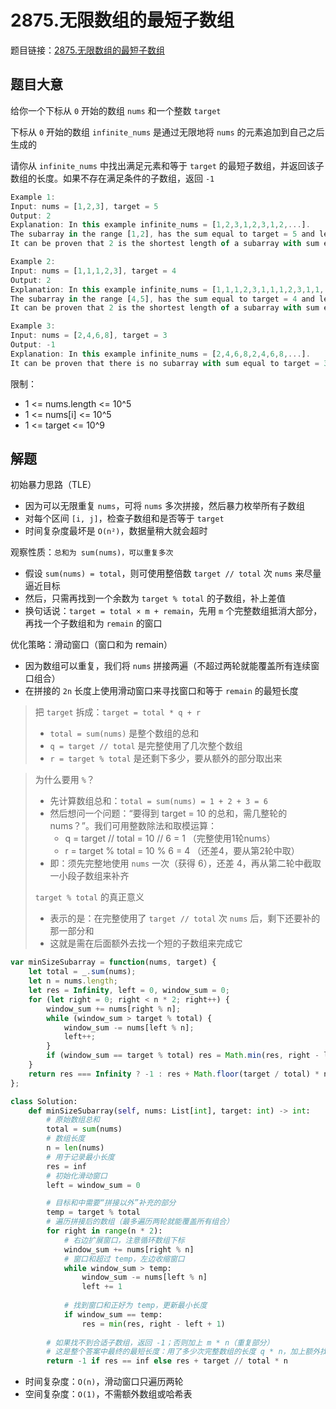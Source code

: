 # 2875.无限数组的最短子数组

题目链接：[2875.无限数组的最短子数组](https://leetcode.cn/problems/minimum-size-subarray-in-infinite-array/)

## 题目大意

给你一个下标从 `0` 开始的数组 `nums` 和一个整数 `target` 

下标从 `0` 开始的数组 `infinite_nums` 是通过无限地将 `nums` 的元素追加到自己之后生成的

请你从 `infinite_nums` 中找出满足元素和等于 `target` 的最短子数组，并返回该子数组的长度。如果不存在满足条件的子数组，返回 `-1` 

```js
Example 1:
Input: nums = [1,2,3], target = 5
Output: 2
Explanation: In this example infinite_nums = [1,2,3,1,2,3,1,2,...].
The subarray in the range [1,2], has the sum equal to target = 5 and length = 2.
It can be proven that 2 is the shortest length of a subarray with sum equal to target = 5.

Example 2:
Input: nums = [1,1,1,2,3], target = 4
Output: 2
Explanation: In this example infinite_nums = [1,1,1,2,3,1,1,1,2,3,1,1,...].
The subarray in the range [4,5], has the sum equal to target = 4 and length = 2.
It can be proven that 2 is the shortest length of a subarray with sum equal to target = 4.

Example 3:
Input: nums = [2,4,6,8], target = 3
Output: -1
Explanation: In this example infinite_nums = [2,4,6,8,2,4,6,8,...].
It can be proven that there is no subarray with sum equal to target = 3.
```

限制：
- 1 <= nums.length <= 10^5
- 1 <= nums[i] <= 10^5
- 1 <= target <= 10^9

## 解题

初始暴力思路（TLE）
- 因为可以无限重复 `nums`，可将 `nums` 多次拼接，然后暴力枚举所有子数组
- 对每个区间 `[i, j]`，检查子数组和是否等于 `target`
- 时间复杂度最坏是 `O(n²)`，数据量稍大就会超时

观察性质：`总和为 sum(nums)，可以重复多次`
- 假设 `sum(nums) = total`，则可使用整倍数 `target // total` 次 `nums` 来尽量逼近目标
- 然后，只需再找到一个余数为 `target % total` 的子数组，补上差值
- 换句话说：`target = total × m + remain`，先用 `m` 个完整数组抵消大部分，再找一个子数组和为 `remain` 的窗口

优化策略：滑动窗口（窗口和为 remain）
- 因为数组可以重复，我们将 `nums` 拼接两遍（不超过两轮就能覆盖所有连续窗口组合）
- 在拼接的 `2n` 长度上使用滑动窗口来寻找窗口和等于 `remain` 的最短长度

> 把 `target` 拆成：`target = total * q + r`
> - `total = sum(nums)` 是整个数组的总和
> - `q = target // total` 是完整使用了几次整个数组
> - `r = target % total` 是还剩下多少，要从额外的部分取出来

> 为什么要用 `%`？
> - 先计算数组总和：`total = sum(nums) = 1 + 2 + 3 = 6`
> - 然后想问一个问题：“要得到 target = 10 的总和，需几整轮的 nums？”。我们可用整数除法和取模运算：
>   - q = target // total = 10 // 6 = 1 （完整使用1轮nums）
>   - r = target % total = 10 % 6 = 4 （还差4，要从第2轮中取）
> - 即：须先完整地使用 `nums` 一次（获得 6），还差 4，再从第二轮中截取一小段子数组来补齐
>
> `target % total` 的真正意义
> - 表示的是：在完整使用了 `target // total` 次 `nums` 后，剩下还要补的那一部分和
> - 这就是需在后面额外去找一个短的子数组来完成它

```js
var minSizeSubarray = function(nums, target) {
    let total = _.sum(nums);
    let n = nums.length;
    let res = Infinity, left = 0, window_sum = 0;
    for (let right = 0; right < n * 2; right++) {
        window_sum += nums[right % n];
        while (window_sum > target % total) {
            window_sum -= nums[left % n];
            left++;
        }
        if (window_sum == target % total) res = Math.min(res, right - left + 1)
    }
    return res === Infinity ? -1 : res + Math.floor(target / total) * n;
};
```
```python
class Solution:
    def minSizeSubarray(self, nums: List[int], target: int) -> int:
        # 原始数组总和
        total = sum(nums)
        # 数组长度
        n = len(nums)
        # 用于记录最小长度
        res = inf
        # 初始化滑动窗口
        left = window_sum = 0

        # 目标和中需要“拼接以外”补充的部分
        temp = target % total
        # 遍历拼接后的数组（最多遍历两轮就能覆盖所有组合）
        for right in range(n * 2):
            # 右边扩展窗口，注意循环数组下标
            window_sum += nums[right % n]
            # 窗口和超过 temp，左边收缩窗口
            while window_sum > temp:
                window_sum -= nums[left % n]
                left += 1
            
            # 找到窗口和正好为 temp，更新最小长度
            if window_sum == temp:
                res = min(res, right - left + 1)
        
        # 如果找不到合适子数组，返回 -1；否则加上 m * n（重复部分）
        # 这是整个答案中最终的最短长度：用了多少次完整数组的长度 q * n，加上额外找到的那一段最短子数组 res
        return -1 if res == inf else res + target // total * n
```

- 时间复杂度：`O(n)`，滑动窗口只遍历两轮
- 空间复杂度：`O(1)`，不需额外数组或哈希表